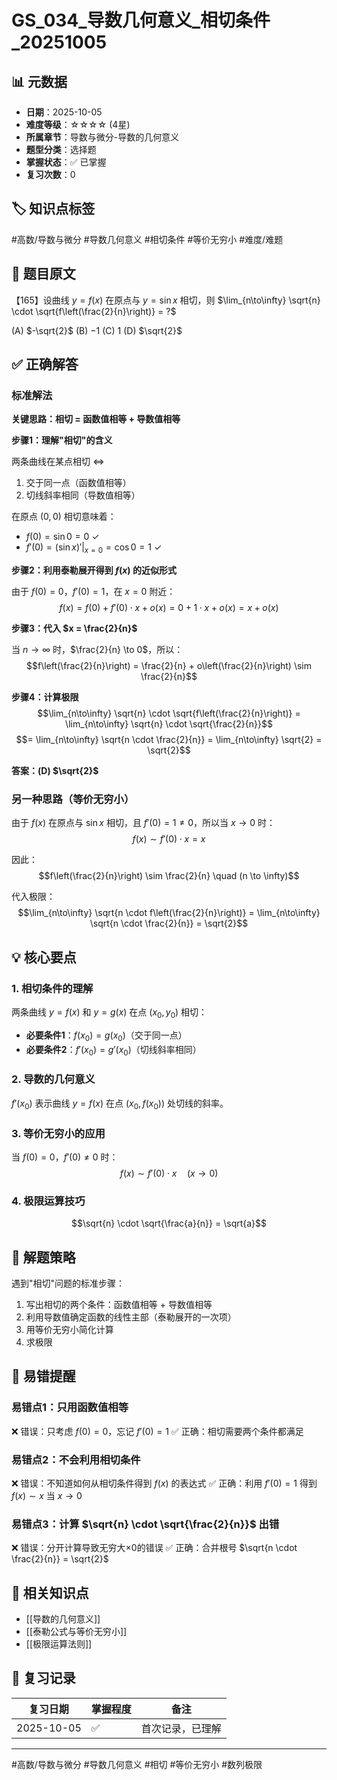 # GS_034_导数几何意义_相切条件_20251005

## 📊 元数据
- **日期**：2025-10-05
- **难度等级**：☆☆☆☆ (4星)
- **所属章节**：导数与微分-导数的几何意义
- **题型分类**：选择题
- **掌握状态**：✅ 已掌握
- **复习次数**：0

## 🏷️ 知识点标签
#高数/导数与微分 #导数几何意义 #相切条件 #等价无穷小 #难度/难题

## 📝 题目原文
【165】设曲线 $y = f(x)$ 在原点与 $y = \sin x$ 相切，则 $\lim_{n\to\infty} \sqrt{n} \cdot \sqrt{f\left(\frac{2}{n}\right)} = ?$

(A) $-\sqrt{2}$    (B) $-1$    (C) $1$    (D) $\sqrt{2}$

## ✅ 正确解答

### 标准解法

**关键思路：相切 = 函数值相等 + 导数值相等**

**步骤1：理解"相切"的含义**

两条曲线在某点相切 $\Leftrightarrow$ 
1. 交于同一点（函数值相等）
2. 切线斜率相同（导数值相等）

在原点 $(0, 0)$ 相切意味着：
- $f(0) = \sin 0 = 0$ ✓
- $f'(0) = (\sin x)'|_{x=0} = \cos 0 = 1$ ✓

**步骤2：利用泰勒展开得到 $f(x)$ 的近似形式**

由于 $f(0) = 0$，$f'(0) = 1$，在 $x = 0$ 附近：
$$f(x) = f(0) + f'(0) \cdot x + o(x) = 0 + 1 \cdot x + o(x) = x + o(x)$$

**步骤3：代入 $x = \frac{2}{n}$**

当 $n \to \infty$ 时，$\frac{2}{n} \to 0$，所以：
$$f\left(\frac{2}{n}\right) = \frac{2}{n} + o\left(\frac{2}{n}\right) \sim \frac{2}{n}$$

**步骤4：计算极限**
$$\lim_{n\to\infty} \sqrt{n} \cdot \sqrt{f\left(\frac{2}{n}\right)} = \lim_{n\to\infty} \sqrt{n} \cdot \sqrt{\frac{2}{n}}$$
$$= \lim_{n\to\infty} \sqrt{n \cdot \frac{2}{n}} = \lim_{n\to\infty} \sqrt{2} = \sqrt{2}$$

**答案：(D) $\sqrt{2}$**

### 另一种思路（等价无穷小）

由于 $f(x)$ 在原点与 $\sin x$ 相切，且 $f'(0) = 1 \neq 0$，所以当 $x \to 0$ 时：
$$f(x) \sim f'(0) \cdot x = x$$

因此：
$$f\left(\frac{2}{n}\right) \sim \frac{2}{n} \quad (n \to \infty)$$

代入极限：
$$\lim_{n\to\infty} \sqrt{n \cdot f\left(\frac{2}{n}\right)} = \lim_{n\to\infty} \sqrt{n \cdot \frac{2}{n}} = \sqrt{2}$$

## 💡 核心要点

### 1. 相切条件的理解
两条曲线 $y = f(x)$ 和 $y = g(x)$ 在点 $(x_0, y_0)$ 相切：
- **必要条件1**：$f(x_0) = g(x_0)$（交于同一点）
- **必要条件2**：$f'(x_0) = g'(x_0)$（切线斜率相同）

### 2. 导数的几何意义
$f'(x_0)$ 表示曲线 $y = f(x)$ 在点 $(x_0, f(x_0))$ 处切线的斜率。

### 3. 等价无穷小的应用
当 $f(0) = 0$，$f'(0) \neq 0$ 时：
$$f(x) \sim f'(0) \cdot x \quad (x \to 0)$$

### 4. 极限运算技巧
$$\sqrt{n} \cdot \sqrt{\frac{a}{n}} = \sqrt{a}$$

## 🎯 解题策略

遇到"相切"问题的标准步骤：
1. 写出相切的两个条件：函数值相等 + 导数值相等
2. 利用导数值确定函数的线性主部（泰勒展开的一次项）
3. 用等价无穷小简化计算
4. 求极限

## 🚨 易错提醒

### 易错点1：只用函数值相等
❌ 错误：只考虑 $f(0) = 0$，忘记 $f'(0) = 1$
✅ 正确：相切需要两个条件都满足

### 易错点2：不会利用相切条件
❌ 错误：不知道如何从相切条件得到 $f(x)$ 的表达式
✅ 正确：利用 $f'(0) = 1$ 得到 $f(x) \sim x$ 当 $x \to 0$

### 易错点3：计算 $\sqrt{n} \cdot \sqrt{\frac{2}{n}}$ 出错
❌ 错误：分开计算导致无穷大×0的错误
✅ 正确：合并根号 $\sqrt{n \cdot \frac{2}{n}} = \sqrt{2}$

## 📖 相关知识点

- [[导数的几何意义]]
- [[泰勒公式与等价无穷小]]
- [[极限运算法则]]

## 📅 复习记录

| 复习日期 | 掌握程度 | 备注 |
|---------|---------|------|
| 2025-10-05 | ✅ | 首次记录，已理解 |

---

#高数/导数与微分 #导数几何意义 #相切 #等价无穷小 #数列极限